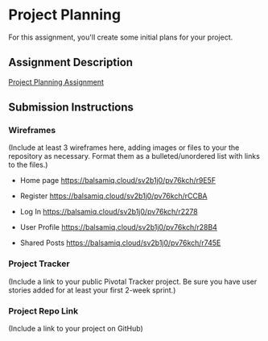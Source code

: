 # Project Planning
For this assignment, you'll create some initial plans for your project.

## Assignment Description
[Project Planning Assignment](https://education.launchcode.org/liftoff/assignments/planning/)

## Submission Instructions

### Wireframes

(Include at least 3 wireframes here, adding images or files to your the repository as necessary. Format them as a bulleted/unordered list with links to the files.)

* Home page
https://balsamiq.cloud/sv2b1j0/pv76kch/r9E5F 

* Register
https://balsamiq.cloud/sv2b1j0/pv76kch/rCCBA

* Log In
https://balsamiq.cloud/sv2b1j0/pv76kch/r2278

* User Profile
https://balsamiq.cloud/sv2b1j0/pv76kch/r28B4

* Shared Posts
https://balsamiq.cloud/sv2b1j0/pv76kch/r745E



### Project Tracker

(Include a link to your public Pivotal Tracker project. Be sure you have user stories added for at least your first 2-week sprint.)

### Project Repo Link

(Include a link to your project on GitHub)
